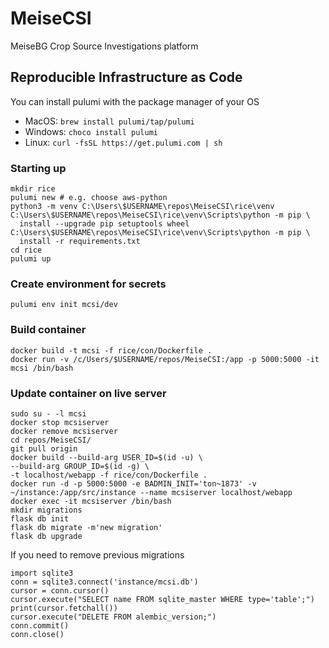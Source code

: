 # MeiseCSI
MeiseBG Crop Source Investigations platform

## Reproducible Infrastructure as Code

You can install pulumi with the package manager of your OS
 - MacOS: `brew install pulumi/tap/pulumi`
 - Windows: `choco install pulumi`
 - Linux: `curl -fsSL https://get.pulumi.com | sh`

### Starting up

    mkdir rice
    pulumi new # e.g. choose aws-python
    python3 -m venv C:\Users\$USERNAME\repos\MeiseCSI\rice\venv
    C:\Users\$USERNAME\repos\MeiseCSI\rice\venv\Scripts\python -m pip \
      install --upgrade pip setuptools wheel
    C:\Users\$USERNAME\repos\MeiseCSI\rice\venv\Scripts\python -m pip \
      install -r requirements.txt
    cd rice
    pulumi up

### Create environment for secrets

    pulumi env init mcsi/dev
    
### Build container

    docker build -t mcsi -f rice/con/Dockerfile .
    docker run -v /c/Users/$USERNAME/repos/MeiseCSI:/app -p 5000:5000 -it mcsi /bin/bash

### Update container on live server

    sudo su - -l mcsi
    docker stop mcsiserver
    docker remove mcsiserver
    cd repos/MeiseCSI/
    git pull origin
    docker build --build-arg USER_ID=$(id -u) \
    --build-arg GROUP_ID=$(id -g) \
    -t localhost/webapp -f rice/con/Dockerfile .
    docker run -d -p 5000:5000 -e BADMIN_INIT='ton~1873' -v
    ~/instance:/app/src/instance --name mcsiserver localhost/webapp
    docker exec -it mcsiserver /bin/bash
    mkdir migrations
    flask db init
    flask db migrate -m'new migration'
    flask db upgrade
    

If you need to remove previous migrations

    import sqlite3
    conn = sqlite3.connect('instance/mcsi.db')
    cursor = conn.cursor()
    cursor.execute("SELECT name FROM sqlite_master WHERE type='table';")
    print(cursor.fetchall())
    cursor.execute("DELETE FROM alembic_version;")
    conn.commit()
    conn.close()

